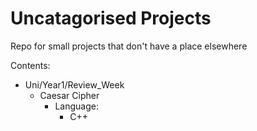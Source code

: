 # Uncatagorised Projects

 Repo for small projects that don't have a place elsewhere

Contents:

* Uni/Year1/Review_Week
  * Caesar Cipher
    * Language:
      * C++
